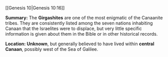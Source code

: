 [[Genesis 10|Genesis 10:16]]

**Summary:** The **Girgashites** are one of the most enigmatic of the Canaanite tribes. They are consistently listed among the seven nations inhabiting Canaan that the Israelites were to displace, but very little specific information is given about them in the Bible or in other historical records.

**Location:** **Unknown**, but generally believed to have lived within **central Canaan**, possibly west of the Sea of Galilee.

